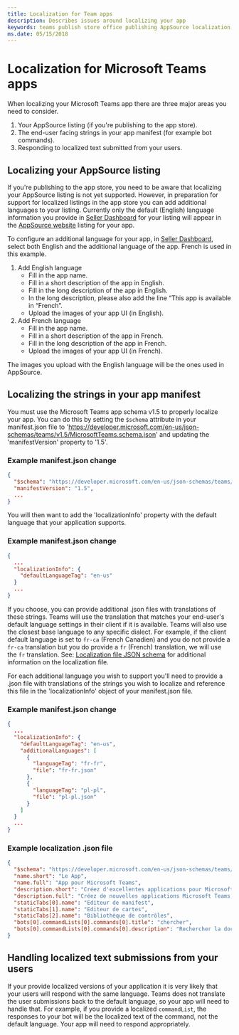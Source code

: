 ```yaml
---
title: Localization for Team apps
description: Describes issues around localizing your app
keywords: teams publish store office publishing AppSource localization language seller dashboard
ms.date: 05/15/2018
---
```

# Localization for Microsoft Teams apps

When localizing your Microsoft Teams app there are three major areas you need to consider.

1. Your AppSource listing (if you're publishing to the app store).
1. The end-user facing strings in your app manifest (for example bot commands).
1. Responding to localized text submitted from your users.

## Localizing your AppSource listing

If you're publishing to the app store, you need to be aware that localizing your AppSource listing is not yet supported. However, in preparation for support for localized listings in the app store you can add additional languages to your listing. Currently only the default (English) language information you provide in [Seller Dashboard](https://go.microsoft.com/fwlink/?LinkId=248605) for your listing will appear in the [AppSource website](https://appsource.microsoft.com/marketplace/apps?product=office%3Bteams&page=1) listing for your app.

To configure an additional language for your app, in [Seller Dashboard](https://go.microsoft.com/fwlink/?LinkId=248605), select both English and the additional language of the app. French is used in this example.

1. Add English language
    * Fill in the app name.
    * Fill in a short description of the app in English.
    * Fill in the long description of the app in English.
    * In the long description, please also add the line “This app is available in “French”.
    * Upload the images of your app UI (in English).
2. Add French language
    * Fill in the app name.
    * Fill in a short description of the app in French.
    * Fill in the long description of the app in French.
    * Upload the images of your app UI (in French).

The images you upload with the English language will be the ones used in AppSource.

## Localizing the strings in your app manifest

You must use the Microsoft Teams app schema v1.5 to properly localize your app. You can do this by setting the `$schema` attribute in your manifest.json file to 'https://developer.microsoft.com/en-us/json-schemas/teams/v1.5/MicrosoftTeams.schema.json' and updating the 'manifestVersion' property to '1.5'.

### Example manifest.json change

```json
{
  "$schema": "https://developer.microsoft.com/en-us/json-schemas/teams/v1.5/MicrosoftTeams.schema.json",
  "manifestVersion": "1.5",
  ...
}
```

You will then want to add the 'localizationInfo' property with the default language that your application supports.

### Example manifest.json change

```json
{
  ...
  "localizationInfo": {
    "defaultLanguageTag": "en-us"
  }
  ...
}
```

If you choose, you can provide additional .json files with translations of these strings. Teams will use the translation that matches your end-user's default language settings in their client if it is available. Teams will also use the closest base language to any specific dialect. For example, if the client default language is set to `fr-ca` (French Canadien) and you do not provide a `fr-ca` translation but you do provide a `fr` (French) translation, we will use the `fr` translation. See: [Localization file JSON schema](~/resources/schema/localization-schema.md) for additional information on the localization file.

For each additional language you wish to support you'll need to provide a .json file with translations of the strings you wish to localize and reference this file in the 'localizationInfo' object of your manifest.json file.

### Example manifest.json change

```json
{
  ...
  "localizationInfo": {
    "defaultLanguageTag": "en-us",
    "additionalLanguages": [
      {
        "languageTag": "fr-fr",
        "file": "fr-fr.json"
      },
      {
        "languageTag": "pl-pl",
        "file": "pl-pl.json"
      }
    ]
  }
  ...
}
```

### Example localization .json file

```json
{
  "$schema": "https://developer.microsoft.com/en-us/json-schemas/teams/v1.5/MicrosoftTeams.Localization.schema.json",
  "name.short": "Le App",
  "name.full": "App pour Microsoft Teams",
  "description.short": "Créez d'excellentes applications pour Microsoft Teams avec App.",
  "description.full": "Créez de nouvelles applications Microsoft Teams, concevez et prévisualisez des cartes bot, et explorez la documentation avec App.",
  "staticTabs[0].name": "Editeur de manifest",
  "staticTabs[1].name": "Editeur de cartes",
  "staticTabs[2].name": "Bibliothèque de contrôles",
  "bots[0].commandLists[0].commands[0].title": "chercher",
  "bots[0].commandLists[0].commands[0].description": "Rechercher la documentation Teams pertinente"
}
```

## Handling localized text submissions from your users

If your provide localized versions of your application it is very likely that your users will respond with the same language. Teams does not translate the user submissions back to the default language, so your app will need to handle that. For example, if you provide a localized `commandList`, the responses to your bot will be the localized text of the command, not the default language. Your app will need to respond appropriately.
